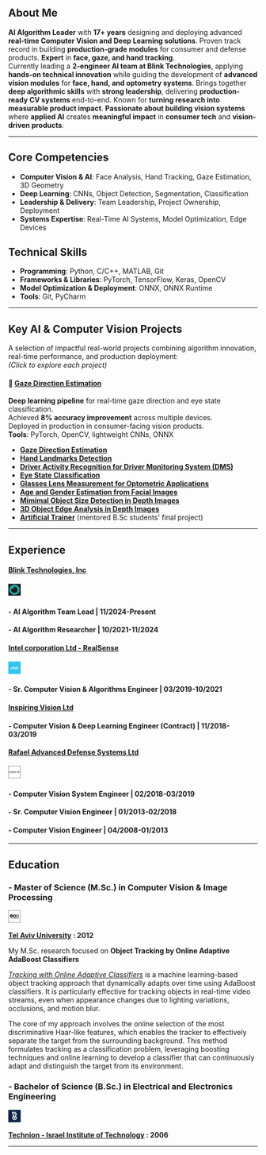 ## About Me ##
**AI Algorithm Leader** with **17+ years** designing and deploying advanced **real-time Computer Vision and Deep Learning solutions**. Proven track record in building **production-grade modules** for consumer and defense products. **Expert** in **face, gaze, and hand tracking**.  
Currently leading a **2-engineer AI team at Blink Technologies**, applying **hands-on technical innovation** while guiding the development of **advanced vision modules** for **face, hand, and optometry systems**. Brings together **deep algorithmic skills** with **strong leadership**, delivering **production-ready CV systems** end-to-end. Known for **turning research into measurable product impact**. **Passionate about building vision systems** where **applied AI** creates **meaningful impact** in **consumer tech** and **vision-driven products**.

---

## Core Competencies  ##

+ **Computer Vision & AI**: Face Analysis, Hand Tracking, Gaze Estimation, 3D Geometry
+ **Deep Learning**: CNNs, Object Detection, Segmentation, Classification
+ **Leadership & Delivery**: Team Leadership, Project Ownership, Deployment
+ **Systems Expertise**: Real-Time AI Systems, Model Optimization, Edge Devices

## Technical Skills ##

+ **Programming**: Python, C/C++, MATLAB, Git
+ **Frameworks & Libraries**: PyTorch, TensorFlow, Keras, OpenCV
+ **Model Optimization & Deployment**: ONNX, ONNX Runtime
+ **Tools**: Git, PyCharm
---

## Key AI & Computer Vision Projects  ##

A selection of impactful real-world projects combining algorithm innovation, real-time performance, and production deployment:  
*(Click to explore each project)*
#### 🎯 [Gaze Direction Estimation](pages/gaze_estimation_project/gaze_estimation.md) ####
**Deep learning pipeline** for real-time gaze direction and eye state classification.  
Achieved **8% accuracy improvement** across multiple devices.  
Deployed in production in consumer-facing vision products.  
**Tools**: PyTorch, OpenCV, lightweight CNNs, ONNX

+ **[Gaze Direction Estimation](pages/gaze_estimation_project/gaze_estimation.md)**
+ **[Hand Landmarks Detection](pages/hand_detection_project/hand_detection.md)**
+ **[Driver Activity Recognition for Driver Monitoring System (DMS)](pages/dms_project/dms.md)**
+ **[Eye State Classification](pages/eye_analysis_project/eye_analysis.md)**
+ **[Glasses Lens Measurement for Optometric Applications](pages/optometry_project/optometry.md)**
+ **[Age and Gender Estimation from Facial Images](pages/age_gender_project/age_gender.md)**
+ **[Mimimal Object Size Detection in Depth Images](pages/deep_mos/deep_mos.md)**
+ **[3D Object Edge Analysis in Depth Images](pages/3d_object_analysis_project/3d_object_analysis.md)**
+ **[Artificial Trainer](pages/artificial_trainer_project/artificial_trainer.md)** (mentored B.Sc students' final project)

---

## Experience  ##

#### [Blink Technologies, Inc](http://www.blinkeye.ai/) ####
<img src="images/blink_technologies_incorporation_logo.jpg?raw=true" width="5%" height="5%"/>

#### - AI Algorithm Team Lead | 11/2024-Present ####  
#### - AI Algorithm Researcher | 10/2021-11/2024 ####

#### [Intel corporation Ltd - RealSense](https://www.intelrealsense.com/) ####
<img src="images/intel_corporation_logo.jpg?raw=true" width="5%" height="5%"/>

#### - Sr. Computer Vision & Algorithms Engineer | 03/2019-10/2021 ####

#### [Inspiring Vision Ltd]() ####

#### - Computer Vision & Deep Learning Engineer (Contract) | 11/2018-03/2019 ####

#### [Rafael Advanced Defense Systems Ltd](https://www.rafael.co.il/) ####
<img src="images/Rafael_logo_border.jpg?raw=true" width="5%" height="5%"/>

#### - Computer Vision System Engineer | 02/2018-03/2019 #### 
#### - Sr. Computer Vision Engineer | 01/2013-02/2018 #### 
#### - Computer Vision Engineer | 04/2008-01/2013 ####

---

## Education  ##
### - Master of Science (M.Sc.) in Computer Vision & Image Processing ###
<img src="images/tel_aviv_university_logo_border.jpg?raw=true" width="5%" height="5%"/>

**[Tel Aviv University](https://www.linkedin.com/school/tel-aviv-university/) : 2012**

My M.Sc. research focused on **Object Tracking by Online Adaptive AdaBoost Classifiers**

[*Tracking with Online Adaptive Classifiers*](https://www.youtube.com/watch?v=7SY7zlmDr0M) is a machine learning-based object tracking approach that dynamically adapts over time using AdaBoost classifiers. It is particularly effective for tracking objects in real-time video streams, even when appearance changes due to lighting variations, occlusions, and motion blur.

The core of my approach involves the online selection of the most discriminative Haar-like features, which enables the tracker to effectively separate the target from the surrounding background. This method formulates tracking as a classification problem, leveraging boosting techniques and online learning to develop a classifier that can continuously adapt and distinguish the target from its environment.


### - Bachelor of Science (B.Sc.) in Electrical and Electronics Engineering ###
<img src="images/technion_logo.jpg?raw=true" width="5%" height="5%"/>

**[Technion - Israel Institute of Technology](https://www.linkedin.com/school/technion/) : 2006**

---



